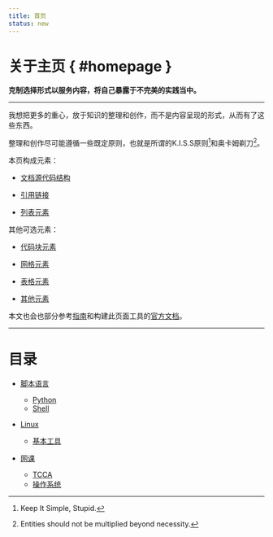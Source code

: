 ```yaml
---
title: 首页
status: new
---
```


关于主页 { #homepage }
======================


**克制选择形式以服务内容，将自己暴露于不完美的实践当中。**

***

我想把更多的重心，放于知识的整理和创作，而不是内容呈现的形式，从而有了这些东西。

整理和创作尽可能遵循一些既定原则，也就是所谓的K.I.S.S原则[^1]和奥卡姆剃刀[^2]。

[^1]: Keep It Simple, Stupid.
[^2]: Entities should not be multiplied beyond necessity.

本页构成元素：

- [文档源代码结构][skeleton]
- [引用链接][link]
- [列表元素][list]

  [skeleton]: indexpage/skeleton.md
  [link]: indexpage/link.md
  [list]: indexpage/list.md

其他可选元素：

- [代码块元素][code-block]
- [网格元素][grid]
- [表格元素][table]
- [其他元素][others]

  [code-block]: indexpage/code-block.md
  [grid]: indexpage/grid.md
  [table]: indexpage/table.md
  [others]: indexpage/others.md

本文也会也部分参考[指南][guid]和构建此页面工具的[官方文档][doc]。

  [guid]: https://github.com/sparanoid/chinese-copywriting-guidelines "中文文案排版指北"
  [doc]: https://squidfunk.github.io/mkdocs-material/ "Material for MkDocs"

***

目录
====

- [脚本语言][script]

    - [Python][py]
    - [Shell][sh]

  [script]: script/index.md
  [py]: script/python/index.md
  [sh]: script/shell/index.md

- [Linux][linux]

    - [基本工具][base]

  [linux]: linux/index.md
  [base]: linux/base/index.md

- [网课][class]

    - [TCCA][tcca]
    - [操作系统][os]

  [class]: online-class/index.md
  [tcca]: online-class/TCCA/index.md
  [os]: online-class/OS/index.md
